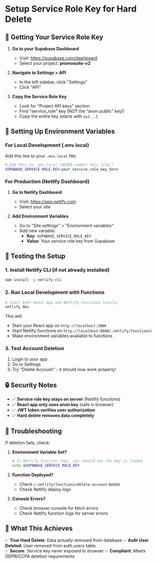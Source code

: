 # Setup Service Role Key for Hard Delete

## 🔑 Getting Your Service Role Key

1. **Go to your Supabase Dashboard**
   - Visit: https://supabase.com/dashboard
   - Select your project: **promosuite-v2**

2. **Navigate to Settings > API**
   - In the left sidebar, click "Settings"
   - Click "API" 

3. **Copy the Service Role Key**
   - Look for "Project API keys" section
   - Find "service_role" key (NOT the "anon public" key!)
   - Copy the entire key (starts with `eyJ...`)

## 🔧 Setting Up Environment Variables

### For Local Development (.env.local)

Add this line to your `.env.local` file:

```bash
# Add this to .env.local (NEVER commit this file!)
SUPABASE_SERVICE_ROLE_KEY=your_service_role_key_here
```

### For Production (Netlify Dashboard)

1. **Go to Netlify Dashboard**
   - Visit: https://app.netlify.com
   - Select your site

2. **Add Environment Variables**
   - Go to "Site settings" > "Environment variables"
   - Add new variable:
     - **Key**: `SUPABASE_SERVICE_ROLE_KEY`
     - **Value**: Your service role key from Supabase

## 🚀 Testing the Setup

### 1. Install Netlify CLI (if not already installed)
```bash
npm install -g netlify-cli
```

### 2. Run Local Development with Functions
```bash
# Start both React app and Netlify functions locally
netlify dev
```

This will:
- Start your React app on `http://localhost:3000`
- Start Netlify functions on `http://localhost:8888/.netlify/functions/`
- Make environment variables available to functions

### 3. Test Account Deletion
1. Login to your app
2. Go to Settings
3. Try "Delete Account" - it should now work properly!

## 🔒 Security Notes

- ✅ **Service role key stays on server** (Netlify functions)
- ✅ **React app only uses anon key** (safe in browser)
- ✅ **JWT token verifies user authorization**
- ✅ **Hard delete removes data completely**

## 🐛 Troubleshooting

If deletion fails, check:

1. **Environment Variable Set?**
   ```bash
   # In Netlify function logs, you should see the key is loaded
   echo $SUPABASE_SERVICE_ROLE_KEY
   ```

2. **Function Deployed?**
   - Check `/.netlify/functions/delete-account` exists
   - Check Netlify deploy logs

3. **Console Errors?**
   - Check browser console for fetch errors
   - Check Netlify function logs for server errors

## 📝 What This Achieves

✅ **True Hard Delete**: Data actually removed from database
✅ **Auth User Deleted**: User removed from auth.users table  
✅ **Secure**: Service key never exposed to browser
✅ **Compliant**: Meets GDPR/CCPA deletion requirements